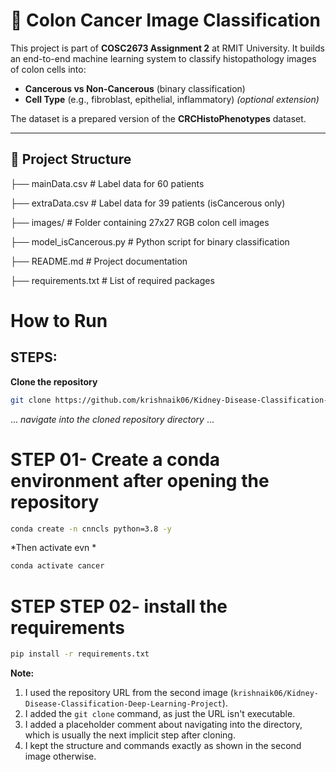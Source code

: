 # 🧬 Colon Cancer Image Classification

This project is part of **COSC2673 Assignment 2** at RMIT University. It builds an end-to-end machine learning system to classify histopathology images of colon cells into:

- **Cancerous vs Non-Cancerous** (binary classification)
- **Cell Type** (e.g., fibroblast, epithelial, inflammatory) *(optional extension)*

The dataset is a prepared version of the **CRCHistoPhenotypes** dataset.

---

## 📁 Project Structure

├── mainData.csv # Label data for 60 patients

├── extraData.csv # Label data for 39 patients (isCancerous only)

├── images/ # Folder containing 27x27 RGB colon cell images

├── model_isCancerous.py # Python script for binary classification

├── README.md # Project documentation

├── requirements.txt # List of required packages

# How to Run

## STEPS:

**Clone the repository**
```bash
git clone https://github.com/krishnaik06/Kidney-Disease-Classification-Deep-Learning-Project
```
... *navigate into the cloned repository directory* ...

# STEP 01- Create a conda environment after opening the repository
```bash
conda create -n cnncls python=3.8 -y
```
*Then activate evn *
```bash
conda activate cancer
```
# STEP STEP 02- install the requirements
```bash
pip install -r requirements.txt
```
**Note:**

1.  I used the repository URL from the second image (`krishnaik06/Kidney-Disease-Classification-Deep-Learning-Project`).
2.  I added the `git clone` command, as just the URL isn't executable.
3.  I added a placeholder comment about navigating into the directory, which is usually the next implicit step after cloning.
4.  I kept the structure and commands exactly as shown in the second image otherwise.
